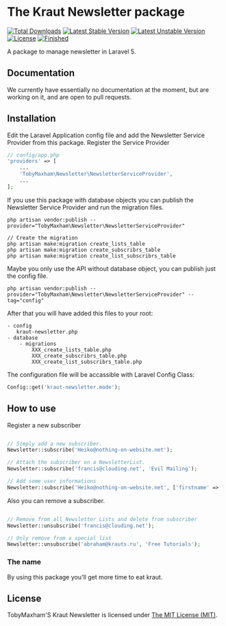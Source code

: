 # The Kraut Newsletter package

[![Total Downloads](https://poser.pugx.org/TobyMaxham/kraut-newsletter/downloads.svg)](https://packagist.org/packages/TobyMaxham/kraut-newsletter)
[![Latest Stable Version](https://poser.pugx.org/TobyMaxham/kraut-newsletter/v/stable.svg)](https://packagist.org/packages/TobyMaxham/kraut-newsletter)
[![Latest Unstable Version](https://poser.pugx.org/TobyMaxham/kraut-newsletter/v/unstable.svg)](https://packagist.org/packages/TobyMaxham/kraut-newsletter)
[![License](https://poser.pugx.org/TobyMaxham/kraut-newsletter/license.svg)](https://packagist.org/packages/TobyMaxham/kraut-newsletter)
[![Finished](https://img.shields.io/badge/finished-45%25-yellow.svg)](http://maxham.de)

A package to manage newsletter in Laravel 5.

## Documentation

We currently have essentially no documentation at the moment, but are working on it, and are open to pull requests.


## Installation

Edit the Laravel Application config file and add the Newsletter Service Provider from this package.
Register the Service Provider
```php
// config/app.php
'providers' => [
    ...
    'TobyMaxham\Newsletter\NewsletterServiceProvider',
    ...
];
```

If you use this package with database objects you can publish the Newsletter Service Provider and run the migration files.
```
php artisan vendor:publish --provider="TobyMaxham\Newsletter\NewsletterServiceProvider"

// Create the migration
php artisan make:migration create_lists_table
php artisan make:migration create_subscribrs_table
php artisan make:migration create_list_subscribrs_table
```

Maybe you only use the API without database object, you can publish just the config file.
```
php artisan vendor:publish --provider="TobyMaxham\Newsletter\NewsletterServiceProvider" --tag="config"
```

After that you will have added this files to your root:
```
- config
   kraut-newsletter.php
- database
    - migrations
        XXX_create_lists_table.php
        XXX_create_subscribrs_table.php
        XXX_create_list_subscribrs_table.php
```

The configuration file will be accassible with Laravel Config Class:
```php
Config::get('kraut-newsletter.mode');
```


## How to use

Register a new subscriber
```php

// Simply add a new subscriber.
Newsletter::subscribe('Heiko@nothing-on-website.net');

// Attach the subscriber on a NewsletterList.
Newsletter::subscribe('francis@clouding.net', 'Evil Mailing');

// Add some user informations
Newsletter::subscribe('Heiko@nothing-on-website.net', ['firstname' => 'Heiko'], 'The Simple List');
```

Also you can remove a subscriber.
```php

// Remove from all Newsletter Lists and delete from subscriber
Newsletter::unsubscribe('francis@clouding.net');

// Only remove from a special list
Newsletter::unsubscribe('abraham@krauts.ru', 'Free Tutorials');
```


### The name

By using this package you'll get more time to eat kraut.


## License

TobyMaxham'S Kraut Newsletter is licensed under [The MIT License (MIT)](LICENSE).
